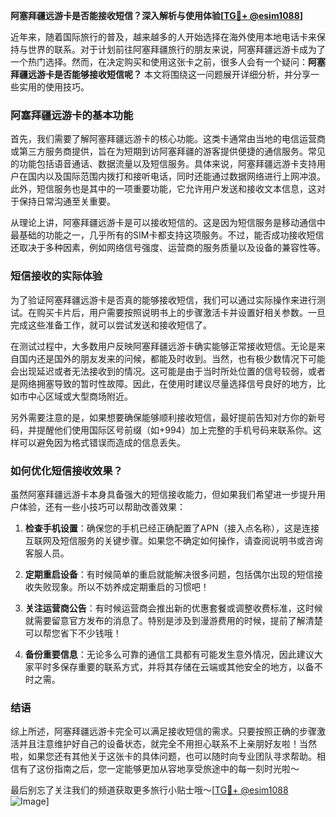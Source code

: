**阿塞拜疆远游卡是否能接收短信？深入解析与使用体验[[TG💪+ @esim1088](https://t.me/s/esim1088)]**

近年来，随着国际旅行的普及，越来越多的人开始选择在海外使用本地电话卡来保持与世界的联系。对于计划前往阿塞拜疆旅行的朋友来说，阿塞拜疆远游卡成为了一个热门选择。然而，在决定购买和使用这张卡之前，很多人会有一个疑问：**阿塞拜疆远游卡是否能够接收短信呢？** 本文将围绕这一问题展开详细分析，并分享一些实用的使用技巧。

### 阿塞拜疆远游卡的基本功能

首先，我们需要了解阿塞拜疆远游卡的核心功能。这类卡通常由当地的电信运营商或第三方服务商提供，旨在为短期到访阿塞拜疆的游客提供便捷的通信服务。常见的功能包括语音通话、数据流量以及短信服务。具体来说，阿塞拜疆远游卡支持用户在国内以及国际范围内拨打和接听电话，同时还能通过数据网络进行上网冲浪。此外，短信服务也是其中的一项重要功能，它允许用户发送和接收文本信息，这对于保持日常沟通至关重要。

从理论上讲，阿塞拜疆远游卡是可以接收短信的。这是因为短信服务是移动通信中最基础的功能之一，几乎所有的SIM卡都支持这项服务。不过，能否成功接收短信还取决于多种因素，例如网络信号强度、运营商的服务质量以及设备的兼容性等。

### 短信接收的实际体验

为了验证阿塞拜疆远游卡是否真的能够接收短信，我们可以通过实际操作来进行测试。在购买卡片后，用户需要按照说明书上的步骤激活卡并设置好相关参数。一旦完成这些准备工作，就可以尝试发送和接收短信了。

在测试过程中，大多数用户反映阿塞拜疆远游卡确实能够正常接收短信。无论是来自国内还是国外的朋友发来的问候，都能及时收到。当然，也有极少数情况下可能会出现延迟或者无法接收到的情况。这可能是由于当时所处位置的信号较弱，或者是网络拥塞导致的暂时性故障。因此，在使用时建议尽量选择信号良好的地方，比如市中心区域或大型商场附近。

另外需要注意的是，如果想要确保能够顺利接收短信，最好提前告知对方你的新号码，并提醒他们使用国际区号前缀（如+994）加上完整的手机号码来联系你。这样可以避免因为格式错误而造成的信息丢失。

### 如何优化短信接收效果？

虽然阿塞拜疆远游卡本身具备强大的短信接收能力，但如果我们希望进一步提升用户体验，还有一些小技巧可以帮助改善效果：

1. **检查手机设置**：确保您的手机已经正确配置了APN（接入点名称），这是连接互联网及短信服务的关键步骤。如果您不确定如何操作，请查阅说明书或咨询客服人员。
   
2. **定期重启设备**：有时候简单的重启就能解决很多问题，包括偶尔出现的短信接收失败现象。所以不妨养成定期重启的习惯吧！

3. **关注运营商公告**：有时候运营商会推出新的优惠套餐或调整收费标准，这时候就需要留意官方发布的消息了。特别是涉及到漫游费用的时候，提前了解清楚可以帮您省下不少钱哦！

4. **备份重要信息**：无论多么可靠的通信工具都有可能发生意外情况，因此建议大家平时多保存重要的联系方式，并将其存储在云端或其他安全的地方，以备不时之需。

### 结语

综上所述，阿塞拜疆远游卡完全可以满足接收短信的需求。只要按照正确的步骤激活并且注意维护好自己的设备状态，就完全不用担心联系不上亲朋好友啦！当然啦，如果您还有其他关于这张卡的具体问题，也可以随时向专业团队寻求帮助。相信有了这份指南之后，您一定能够更加从容地享受旅途中的每一刻时光啦～

最后别忘了关注我们的频道获取更多旅行小贴士哦～[[TG💪+ @esim1088](https://t.me/s/esim1088) ![Image](https://i.postimg.cc/4NQfJmqS/Snipaste-2025-05-13-00-14-12.png)]